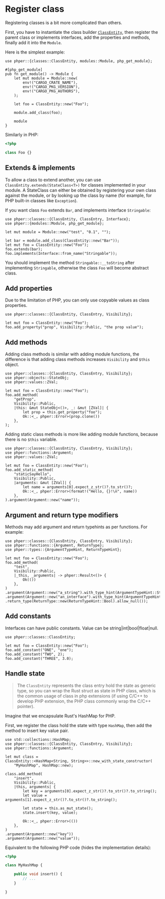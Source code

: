 # Register class

Registering classes is a bit more complicated than others.

First, you have to instantiate the class builder
[`ClassEntity`](phper::classes::ClassEntity), then register the parent class or
implements interfaces, add the properties and methods, finally add it into the
`Module`.

Here is the simplest example:

```rust,no_run
use phper::{classes::ClassEntity, modules::Module, php_get_module};

#[php_get_module]
pub fn get_module() -> Module {
    let mut module = Module::new(
        env!("CARGO_CRATE_NAME"),
        env!("CARGO_PKG_VERSION"),
        env!("CARGO_PKG_AUTHORS"),
    );

    let foo = ClassEntity::new("Foo");

    module.add_class(foo);

    module
}
```

Similarly in PHP:

```php
<?php

class Foo {}
```

## Extends & implements

To allow a class to extend another, you can use `ClassEntity.extends(StateClass<T>)` for classes implemented
in your module. A StateClass can either be obtained by registering your own class against the module, or
by  looking up the class by name (for example, for PHP built-in classes like `Exception`).

If you want class `Foo` extends `Bar`, and implements interface `Stringable`:

```rust,no_run
use phper::classes::{ClassEntity, ClassEntry, Interface};
use phper::{modules::Module, php_get_module};

let mut module = Module::new("test", "0.1", "");

let bar = module.add_class(ClassEntity::new("Bar"));
let mut foo = ClassEntity::new("Foo");
foo.extends(bar);
foo.implements(Interface::from_name("Stringable"));
```

You should implement the method `Stringable::__toString` after implementing
`Stringable`, otherwise the class `Foo` will become abstract class.

## Add properties

Due to the limitation of PHP, you can only use copyable values as class properties.

```rust,no_run
use phper::classes::{ClassEntity, ClassEntry, Visibility};

let mut foo = ClassEntity::new("Foo");
foo.add_property("prop", Visibility::Public, "the prop value");
```

## Add methods

Adding class methods is similar with adding module functions, the difference is that
adding class methods increases `Visibility` and `$this` object.

```rust,no_run
use phper::classes::{ClassEntity, ClassEntry, Visibility};
use phper::objects::StateObj;
use phper::values::ZVal;

let mut foo = ClassEntity::new("Foo");
foo.add_method(
    "getProp",
    Visibility::Public,
    |this: &mut StateObj<()>, _: &mut [ZVal]| {
        let prop = this.get_property("foo");
        Ok::<_, phper::Error>(prop.clone())
    },
);
```

Adding static class methods is more like adding module functions, because there is no
`$this` variable.

```rust,no_run
use phper::classes::{ClassEntity, ClassEntry, Visibility};
use phper::functions::Argument;
use phper::values::ZVal;

let mut foo = ClassEntity::new("Foo");
foo.add_static_method(
    "staticSayHello",
    Visibility::Public,
    |arguments: &mut [ZVal]| {
        let name = arguments[0].expect_z_str()?.to_str()?;
        Ok::<_, phper::Error>(format!("Hello, {}!\n", name))
    },
).argument(Argument::new("name"));
```

## Argument and return type modifiers

Methods may add argument and return typehints as per functions. For example:

```rust,no_run
use phper::classes::{ClassEntity, ClassEntry, Visibility};
use phper::functions::{Argument, ReturnType};
use phper::types::{ArgumentTypeHint, ReturnTypeHint};

let mut foo = ClassEntity::new("Foo");
foo.add_method(
    "test",
    Visibility::Public,
    |_this, _arguments| -> phper::Result<()> {
        Ok(())
    },
)
.argument(Argument::new("a_string").with_type_hint(ArgumentTypeHint::String))
.argument(Argument::new("an_interface").with_type_hint(ArgumentTypeHint::ClassEntry(String::from(r"\MyNamespace\MyInterface"))))
.return_type(ReturnType::new(ReturnTypeHint::Bool).allow_null());
```

## Add constants
Interfaces can have public constants. Value can be string|int|bool|float|null.

```rust,no_run
use phper::classes::ClassEntity;

let mut foo = ClassEntity::new("Foo");
foo.add_constant("ONE", "one");
foo.add_constant("TWO", 2);
foo.add_constant("THREE", 3.0);
```

## Handle state

> The `ClassEntity` represents the class entry hold the state as generic type,
> so you can wrap the Rust struct as state in PHP class, which is the common usage
> of class in php extensions (if using C/C++ to develop PHP extension, the PHP class
> commonly wrap the C/C++ pointer).

Imagine that we encapsulate Rust's HashMap for PHP.

First, we register the class hold the state with type `HashMap`, then add the method
to insert key value pair.

```rust,no_run
use std::collections::HashMap;
use phper::classes::{ClassEntity, ClassEntry, Visibility};
use phper::functions::Argument;

let mut class =
ClassEntity::<HashMap<String, String>>::new_with_state_constructor(
    "MyHashMap", HashMap::new);

class.add_method(
    "insert",
    Visibility::Public,
    |this, arguments| {
        let key = arguments[0].expect_z_str()?.to_str()?.to_string();
        let value = arguments[1].expect_z_str()?.to_str()?.to_string();

        let state = this.as_mut_state();
        state.insert(key, value);

        Ok::<_, phper::Error>(())
    },
)
.argument(Argument::new("key"))
.argument(Argument::new("value"));
```

Equivalent to the following PHP code (hides the implementation details):

```php
<?php

class MyHashMap {

    public void insert() {
        // ...
    }

}
```
